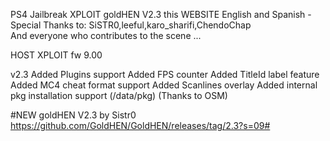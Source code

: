 PS4 Jailbreak XPLOIT goldHEN V2.3 this WEBSITE English and Spanish -  Special Thanks to: SiSTR0,leeful,karo_sharifi,ChendoChap  
And everyone who contributes to the scene ...

HOST XPLOIT fw 9.00

v2.3
Added Plugins support
Added FPS counter
Added TitleId label feature
Added MC4 cheat format support
Added Scanlines overlay
Added internal pkg installation support (/data/pkg) (Thanks to OSM)

#NEW goldHEN V2.3 by Sistr0 https://github.com/GoldHEN/GoldHEN/releases/tag/2.3?s=09#
